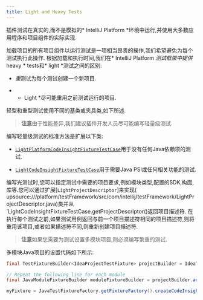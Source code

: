 ```yaml
---
title: Light and Heavy Tests
---
```


插件测试在真实的,而不是模拟的* IntelliJ Platform *环境中运行,并使用大多数应用程序和项目组件的实际实现.


加载项目的所有项目组件以运行测试是一项相当昂贵的操作,我们希望避免为每个测试执行此操作.
根据加载和执行时间,我们在* IntelliJ Platform *测试框架中提供* heavy * tests和* light *测试之间的区别:
 

* *重*测试为每个测试创建一个新项目.

* * Light *尽可能重用之前测试运行的项目.


轻型和重型测试使用不同的基类或夹具类,如下所述.


> **注意**由于性能差异,我们建议插件开发人员尽可能编写轻量级测试.


编写轻量级测试的标准方法是扩展以下类:


* [`LightPlatformCodeInsightFixtureTestCase`](upsource:///platform/testFramework/src/com/intellij/testFramework/fixtures/LightPlatformCodeInsightFixtureTestCase.java)用于没有任何Java依赖项的测试.

* [`LightCodeInsightFixtureTestCase`](upsource:///java/testFramework/src/com/intellij/testFramework/fixtures/LightCodeInsightFixtureTestCase.java)用于需要Java PSI或任何相关功能的测试.


编写光测试时,您可以指定测试中需要的项目要求,例如模块类型,配置的SDK,构面,库等.您可以通过扩展[`LightProjectDescriptor`]来实现( 
upsource:///platform/testFramework/src/com/intellij/testFramework/LightProjectDescriptor.java)类并从`LightCodeInsightFixtureTestCase.getProjectDescriptor()返回项目描述符.
在执行每个测试之前,如果测试用例返回与前一个项目描述符相同的项目描述符,则将重用该项目,或者如果描述符不同,则重新创建项目描述符.


> **注意**如果您需要为测试设置多模块项目,则必须编写繁重的测试.


多模块Java项目的设置代码如下所示:


```java
final TestFixtureBuilder<IdeaProjectTestFixture> projectBuilder = IdeaTestFixtureFactory.getFixtureFactory().createFixtureBuilder(getName());

// Repeat the following line for each module
final JavaModuleFixtureBuilder moduleFixtureBuilder = projectBuilder.addModule(JavaModuleFixtureBuilder.class);

myFixture = JavaTestFixtureFactory.getFixtureFactory().createCodeInsightFixture(projectBuilder.getFixture());
```


